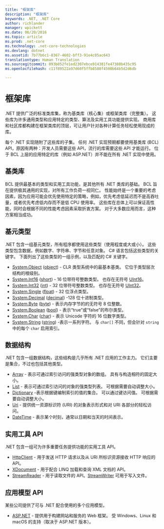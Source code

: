 ```yaml
---
title: "框架库"
description: "框架库"
keywords: .NET, .NET Core
author: richlander
manager: wpickett
ms.date: 06/20/2016
ms.topic: article
ms.prod: .net-core
ms.technology: .net-core-technologies
ms.devlang: dotnet
ms.assetid: 7b77b6c1-8367-4602-bff3-91e4c05ac643
translationtype: Human Translation
ms.sourcegitcommit: 093b852fe1ed2307ebce914381fe47388b435c95
ms.openlocfilehash: c11f89522a97d60f5ffb8588f4500b64b5d2d6db

---
```


# <a name="framework-libraries"></a>框架库

.NET 提供广泛的标准类库集，称为基类库（核心集）或框架类库（完整集）。 这些库为许多通用类型和应用特定的类型、算法及实用工具功能提供实现。 商用库和社区库都构建在框架类库的顶层，可让用户针对各种计算任务轻松使用现成的库。

每个 .NET 实现随附了这些库的子集。 任何 .NET 实现预期都要使用基类库 (BCL) API，原因有两种：开发人员需要这些 API，流行的库需要这些 API 才能运行。 位于 BCL 上层的应用特定的库（例如 ASP.NET）并不能在所有 .NET 实现中使用。

## <a name="base-class-libraries"></a>基类库

BCL 提供最基本的类型和实用工具功能，是其他所有 .NET 类库的基础。 BCL 旨在提供极其通用的实现，对所有工作负荷一视同仁。 性能始终是一个重要的考虑因素，因为应用可能会优先使用特定的策略，例如，优先考虑低延迟而不是高吞吐量，或者优先考虑低内存而不是低 CPU 使用率。 这些库在总体上可以保证高性能，同时会根据不同的性能考虑因素采取折衷方案。 对于大多数应用而言，这种方案相当成功。

## <a name="primitive-types"></a>基元类型

.NET 包含一组基元类型，所有程序都使用这些类型（使用程度或大或小）。 这些类型包含数据，例如数字、字符串、字节和任意对象。 C# 语言包括这些类型的关键字。 下面列出了这些类型的一组示例，以及匹配的 C# 关键字。

*   [System.Object](https://msdn.microsoft.com/library/system.object.aspx) ([object](https://msdn.microsoft.com/library/9kkx3h3c.aspx)) - CLR 类型系统中的最基本基类。 它位于类型层次结构的根级别。
*   [System.Int16](https://msdn.microsoft.com/library/system.int16.aspx) ([short](https://msdn.microsoft.com/library/ybs77ex4.aspx)) - 16 位带符号整数类型。 也存在无符号 [UInt16](https://msdn.microsoft.com/library/system.uint16.aspx)。
*   [System.Int32](https://msdn.microsoft.com/library/system.int32.aspx) ([int](https://msdn.microsoft.com/library/5kzh1b5w.aspx)) - 32 位带符号整数类型。 也存在无符号 [UInt32](https://msdn.microsoft.com/library/x0sksh43.aspx)。
*   [System.Single](https://msdn.microsoft.com/library/system.single.aspx) ([float](https://msdn.microsoft.com/library/b1e65aza.aspx)) - 32 位浮点类型。
*   [System.Decimal](https://msdn.microsoft.com/library/system.decimal.aspx) ([decimal](https://msdn.microsoft.com/library/364x0z75.aspx)) -128 位十进制类型。
*   [System.Byte](https://msdn.microsoft.com/library/system.byte.aspx) ([byte](https://msdn.microsoft.com/library/5bdb6693.aspx)) - 表示内存字节的的无符号 8 位整数。
*   [System.Boolean](https://msdn.microsoft.com/library/system.boolean.aspx) ([bool](https://msdn.microsoft.com/library/c8f5xwh7.aspx)) - 表示“true”或“false”的布尔类型。
*   [System.Char](https://msdn.microsoft.com/library/system.char.aspx) ([char](https://msdn.microsoft.com/library/x9h8tsay.aspx)) - 表示 Unicode 字符的 16 位数字类型。
*   [System.String](https://msdn.microsoft.com/library/system.string.aspx) ([string](https://msdn.microsoft.com/library/362314fe.aspx)) -表示一系列字符。 与 `char[]` 不同，但会针对 `string` 中的每个 `char` 启用索引。

## <a name="data-structures"></a>数据结构

.NET 包含一组数据结构，这些结构是几乎所有 .NET 应用的工作主力。 它们主要是集合，不过也包括其他类型。

*   [Array](https://msdn.microsoft.com/library/system.array.aspx) - 表示可通过索引访问的强类型对象的数组。 具有与构造相符的固定大小。
*   [List](https://msdn.microsoft.com/library/6sh2ey19.aspx) - 表示可通过索引访问的对象的强类型列表。 可根据需要自动调整大小。
*   [Dictionary](https://msdn.microsoft.com/library/xfhwa508.aspx) -表示根据键编制索引的值的集合。 可以通过键访问值。 可根据需要自动调整大小。
*   [Uri](https://msdn.microsoft.com/library/system.uri.aspx) - 提供统一资源标识符 (URI) 的对象表示形式和对 URI 各部分的轻松访问。
*   [DateTime](https://msdn.microsoft.com/library/system.datetime.aspx) - 表示某个时刻，通常以日期和当天的时间表示。

## <a name="utility-apis"></a>实用工具 API

.NET 包含一组可为许多重要任务提供功能的实用工具 API。

*   [HttpClient](https://msdn.microsoft.com/library/system.net.http.httpclient.aspx) - 用于发送 HTTP 请求以及从 URI 所标识资源接收 HTTP 响应的 API。
*   [XDocument](https://msdn.microsoft.com/library/system.xml.linq.xdocument.aspx) - 用于配合 LINQ 加载和查询 XML 文档的 API。
*   [StreamReader](https://msdn.microsoft.com/library/system.io.streamreader.aspx) - 用于读取文件的 API。[StreamWriter](https://msdn.microsoft.com/library/system.io.stringwriter.aspx) 可用于写入文件。

## <a name="appmodel-apis"></a>应用模型 API

某些公司提供了可与 .NET 配合使用的多个应用模型。

*   [ASP.NET](http://asp.net) - 提供用于构建网站和服务的 Web 框架。 受 Windows、Linux 和 macOS 的支持（取决于 ASP.NET 版本）。



<!--HONumber=Nov16_HO3-->


